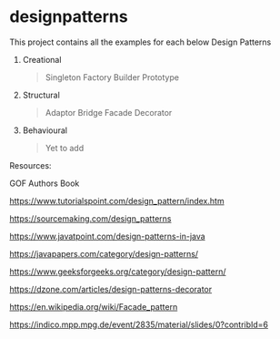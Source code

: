 # designpatterns

This project contains all the examples for each below Design Patterns

1. Creational

   > Singleton
   > Factory
   > Builder
   > Prototype
   
2. Structural

   > Adaptor
   > Bridge
   > Facade
   > Decorator
   
3. Behavioural

   > Yet to add


Resources:

GOF Authors Book

https://www.tutorialspoint.com/design_pattern/index.htm

https://sourcemaking.com/design_patterns

https://www.javatpoint.com/design-patterns-in-java

https://javapapers.com/category/design-patterns/

https://www.geeksforgeeks.org/category/design-pattern/

https://dzone.com/articles/design-patterns-decorator

https://en.wikipedia.org/wiki/Facade_pattern

https://indico.mpp.mpg.de/event/2835/material/slides/0?contribId=6
